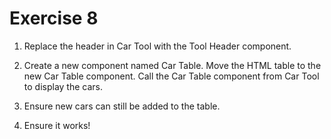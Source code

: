 # Exercise 8

1. Replace the header in Car Tool with the Tool Header component.

2. Create a new component named Car Table. Move the HTML table to the new Car Table component. Call the Car Table component from Car Tool to display the cars.

3. Ensure new cars can still be added to the table.

4. Ensure it works!